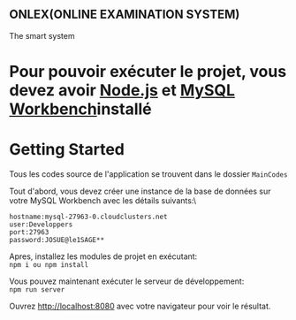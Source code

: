 ## ONLEX(ONLINE EXAMINATION SYSTEM)
The smart system
# Pour pouvoir exécuter le projet, vous devez avoir [Node.js](https://nodejs.org/en/download/) et [MySQL Workbench](https://dev.mysql.com/downloads/workbench/)installé

# Getting Started

Tous les codes source de l'application se trouvent dans le dossier `MainCodes` 

Tout d'abord, vous devez créer une instance de la base de données sur votre MySQL Workbench avec les détails suivants:\

```
hostname:mysql-27963-0.cloudclusters.net
user:Developpers
port:27963 
password:JOSUE@le1SAGE**
```
Apres, installez les modules de projet en exécutant:\
`npm i ou npm install`

Vous pouvez maintenant exécuter le serveur de développement:\
`npm run server`

Ouvrez [http://localhost:8080](http://localhost:8080) avec votre navigateur pour voir le résultat.

